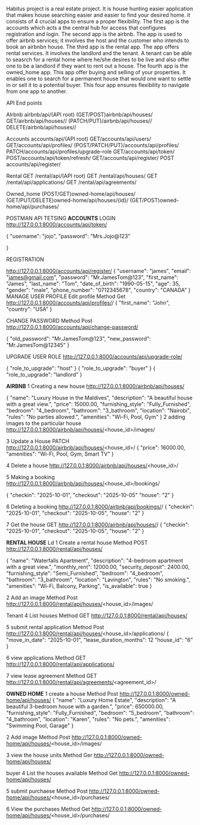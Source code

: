 Habitus project is a real estate project. It is house hunting easier application that makes house searching easier and easier to find your desired home.
it consists of 4 crucial apps to ensure a proper flexibility. The first app is the accounts which acts a the central hub for access that configures registration and login. The second app is the airbnb. The app is used to offer airbnb services; it involves the host and the customer who intends to book an airbnbn house. The third app is the rental app. The app offers rental services. It involves the landlord and the tenant. A tenant can be able to seasrch for a rental home where he/she desires to be live and also offer one to be a landlord if they want to rent out a house. The fourth app is the owned_home app. This app offer buying and selling of your properties. It enables one to search for a permanent house that would one want to settle in or sell it to a potential buyer. This four app ensures flexibility to navigate from one app to another.


API End points

AIrbnb
airbnb/api/(API root)
(GET/POST)airbnb/api/houses/
GET/airbnb/api/houses/<id>/
(PATCH/PUT)/airbnb/api/houses/<id>/
DELETE/airbnb/api/houses/<id>/

Accounts
accounts/api/(API root)
GET/accounts/api/users/
GET/accounts/api/profiles/
(POST/PATCH/PUT)/accounts/api/profiles/<id> 
PATCH/accounts/api/profiles/upgrade-role
GET/accounts/api/token/
POST/accounts/api/token/refresh/
GET/accounts/api/register/
POST accounts/api/register/

Rental
GET /rental/api/(API root)
GET /rental/api/houses/
GET /rental/api/applications/
GET /rental/api/agreements/

Owned_home
(POST/GET)owned-home/api/houses/
(GET/PUT/DELETE)owned-home/api/houses/{id}/
(GET/POST)owned-home/api/purchases/



POSTMAN API TETSING
**ACCOUNTS**
LOGIN
http://127.0.0.1:8000/accounts/api/token/

{
    "username": "jojo",
    "password": "Mrs.Jojo@123"

}

REGISTRATION

http://127.0.0.1:8000/accounts/api/register/
{
    "username": "james",
    "email": "james@gmail.com",
    "password": "Mr.JamesTom@123",
    "first_name": "James",
    "last_name": "Tom",
    "date_of_birth": "1990-05-15",
    "age": 35,
    "gender": "male",
    "phone_number": "0712345678",
    "country": "CANADA"
}
MANAGE USER PROFILE
Edit profile
Method Get
http://127.0.0.1:8000/accounts/api/profiles/<id>/
{
    "first_name": "John",
    "country": "USA"
}

CHANGE PASSWORD
Method Post
http://127.0.0.1:8000/accounts/api/change-password/

{
    "old_password": "Mr.JamesTom@123",
    "new_password": "Mr.JamesTom@12345"
}


UPGRADE USER ROLE
http://127.0.0.1:8000/accounts/api/upgrade-role/

{
    "role_to_upgrade": "host"
}
{
    "role_to_upgrade": "buyer"
}
{
    "role_to_upgrade": "landlord"
}


**AIRBNB**
1 Creating a new house
http://127.0.0.1:8000/airbnb/api/houses/

{
    "name": "Luxury House in the Maldives",
    "description": "A beautiful house with a great view.",
    "price": 15000.00,
    "furnishing_style": "Fully_Furnished",
    "bedroom": "4_bedroom",
    "bathroom": "3_bathroom",
    "location": "Nairobi",
    "rules": "No parties allowed.",
    "amenities": "Wi-Fi, Pool, Gym"
}
2 adding images to the particular house
http://127.0.0.1:8000/airbnb/api/houses/<house_id>/images/

3 Update a House 
PATCH
http://127.0.0.1:8000/airbnb/api/houses/<house_id>/
{
    "price": 16000.00,
    "amenities": "Wi-Fi, Pool, Gym, Smart TV"
}

4 Delete a house
 http://127.0.0.1:8000/airbnb/api/houses/<house_id>/


5 Making a booking
http://127.0.0.1:8000/airbnb/api/houses/<house_id>/bookings/

{
    "checkin": "2025-10-01",
    "checkout": "2025-10-05"
    "house": "2"
}

6 Deleting a booking
http://127.0.0.1:8000/airbnb/api/bookings/<booking id>/
{
    "checkin": "2025-10-01",
    "checkout": "2025-10-05",
    "house": "2"
}

7 Get the house
GET
 http://127.0.0.1:8000/airbnb/api/houses/<house id>/
 {
    "checkin": "2025-10-01",
    "checkout": "2025-10-05",
    "house": "2"
 }


**RENTAL HOUSE**
Ld
1 Create a rental house
Method POST
http://127.0.0.1:8000/rental/api/houses/

{
    "name": "Waterfalls Apartment",
    "description": "4-bedroom apartment with a great view.",
    "monthly_rent": 12000.00,
    "security_deposit": 2400.00,
    "furnishing_style": "Semi_Furnished",
    "bedroom": "4_bedroom",
    "bathroom": "3_bathroom",
    "location": "Lavington",
    "rules": "No smoking.",
    "amenities": "Wi-Fi, Balcony, Parking",
    "is_available": true
}

2 Add an image
Method Post
http://127.0.0.1:8000/rental/api/houses/<house_id>/images/


Tenant
4 List houses
Method GET
http://127.0.0.1:8000/rental/api/houses/

5 submit rental application
Method Post
http://127.0.0.1:8000/rental/api/houses/<house_id>/applications/
{
    "move_in_date": "2025-10-01",
    "lease_duration_months": 12
    "house_id": "6"
}

6 view applications
Method GET
http://127.0.0.1:8000/rental/api/applications/

7 view lease agreement
Method GET
http://127.0.0.1:8000/rental/api/agreements/<agreement_id>/


**OWNED HOME**
1 create a house
Method Post
http://127.0.0.1:8000/owned-home/api/houses/
{
    "name": "Luxury Home Estate",
    "description": "A beautiful 3-bedroom house with a garden.",
    "price": 650000.00,
    "furnishing_style": "Fully_Furnished",
    "bedroom": "5_bedroom",
    "bathroom": "4_bathroom",
    "location": "Karen",
    "rules": "No pets.",
    "amenities": "Swimming Pool, Garage"
}

2 Add image
Method Post
http://127.0.0.1:8000/owned-home/api/houses/<house_id>/images/

3 view the house units
Method Ger
http://127.0.0.1:8000/owned-home/api/houses/

buyer
4 List the houses available
Method Get
 http://127.0.0.1:8000/owned-home/api/houses/

 5 submit purchaese
 Method Post
 http://127.0.0.1:8000/owned-home/api/houses/<house_id>/purchases/

 6 View the purchases
 Method Get
 http://127.0.0.1:8000/owned-home/api/houses/<house_id>/purchases/
